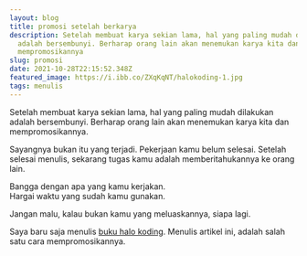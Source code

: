```yaml
---
layout: blog
title: promosi setelah berkarya
description: Setelah membuat karya sekian lama, hal yang paling mudah dilakukan
  adalah bersembunyi. Berharap orang lain akan menemukan karya kita dan
  mempromosikannya
slug: promosi
date: 2021-10-28T22:15:52.348Z
featured_image: https://i.ibb.co/ZXqKqNT/halokoding-1.jpg
tags: menulis
---
```

Setelah membuat karya sekian lama, hal yang paling mudah dilakukan adalah bersembunyi. Berharap orang lain akan menemukan karya kita dan mempromosikannya.

Sayangnya bukan itu yang terjadi. Pekerjaan kamu belum selesai. Setelah selesai menulis, sekarang tugas kamu adalah memberitahukannya ke orang lain. 

Bangga dengan apa yang kamu kerjakan.  
Hargai waktu yang sudah kamu gunakan.  

Jangan malu, kalau bukan kamu yang meluaskannya, siapa lagi.

Saya baru saja menulis [buku halo koding](https://halokoding.com/). Menulis artikel ini, adalah salah satu cara mempromosikannya.